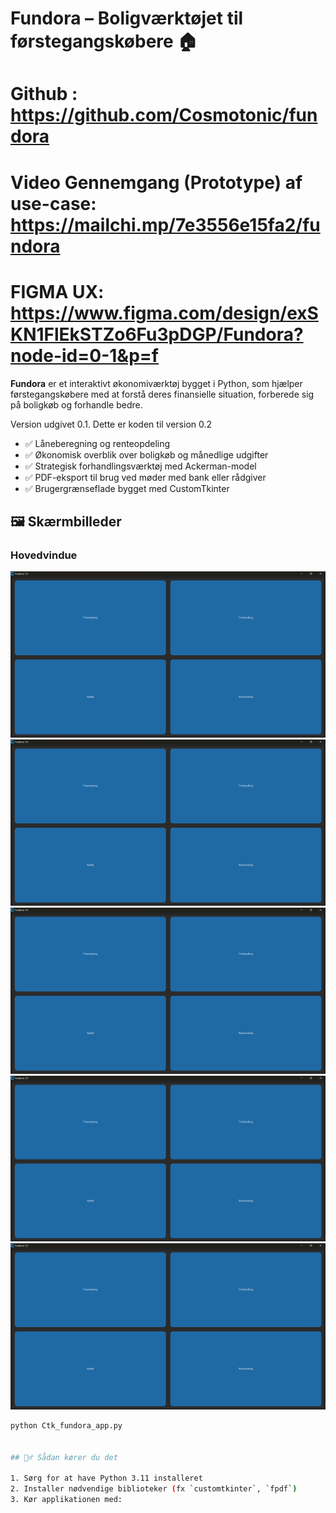 # Fundora – Boligværktøjet til førstegangskøbere 🏠

# Github : https://github.com/Cosmotonic/fundora

# Video Gennemgang (Prototype) af use-case: https://mailchi.mp/7e3556e15fa2/fundora

# FIGMA UX:  https://www.figma.com/design/exSKN1FlEkSTZo6Fu3pDGP/Fundora?node-id=0-1&p=f



**Fundora** er et interaktivt økonomiværktøj bygget i Python, som hjælper førstegangskøbere med at forstå deres finansielle situation, forberede sig på boligkøb og forhandle bedre. 

Version udgivet 0.1. 
Dette er koden til version 0.2 

- ✅ Låneberegning og renteopdeling
- ✅ Økonomisk overblik over boligkøb og månedlige udgifter
- ✅ Strategisk forhandlingsværktøj med Ackerman-model
- ✅ PDF-eksport til brug ved møder med bank eller rådgiver
- ✅ Brugergrænseflade bygget med CustomTkinter


## 🖼️ Skærmbilleder
### Hovedvindue
![Hovedvindue](images/Screenshot_fundora_0010.png)
![LåneEvneUdregning](images/Screenshot_fundora_0010.png)
![BoligUdgift](images/Screenshot_fundora_0010.png)
![FremtidigØkonomi](images/Screenshot_fundora_0010.png)
![EksportFunktion](images/Screenshot_fundora_0010.png)

```bash
python Ctk_fundora_app.py


## 🏃‍♂️ Sådan kører du det

1. Sørg for at have Python 3.11 installeret  
2. Installer nødvendige biblioteker (fx `customtkinter`, `fpdf`)
3. Kør applikationen med:


